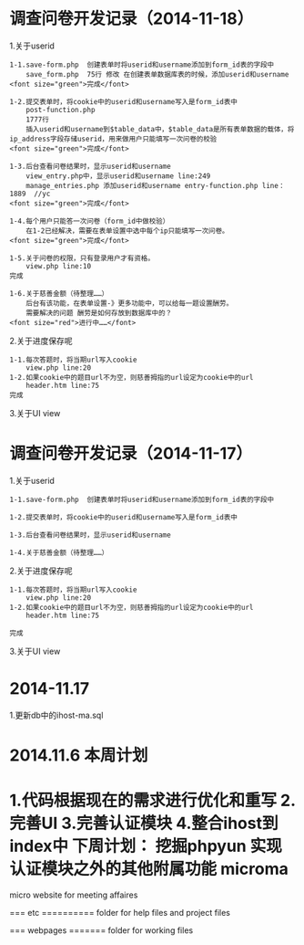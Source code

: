 调查问卷开发记录（2014-11-18）
=======================
1.关于userid

	1-1.save-form.php  创建表单时将userid和username添加到form_id表的字段中
		save_form.php  75行 修改 在创建表单数据库表的时候，添加userid和username
	<font size="green">完成</font>
		
	1-2.提交表单时，将cookie中的userid和username写入是form_id表中
		post-function.php
		1777行
		插入userid和username到$table_data中，$table_data是所有表单数据的载体，将ip_address字段存储userid，用来做用户只能填写一次问卷的校验
	<font size="green">完成</font>
	
	1-3.后台查看问卷结果时，显示userid和username
		view_entry.php中，显示userid和username line:249
		manage_entries.php 添加userid和username entry-function.php line：1889  //yc
	<font size="green">完成</font>
	
	1-4.每个用户只能答一次问卷（form_id中做校验）
		在1-2已经解决，需要在表单设置中选中每个ip只能填写一次问卷。
	<font size="green">完成</font>
	
	1-5.关于问卷的权限，只有登录用户才有资格。
		view.php line:10
	完成
	
	1-6.关于慈善金额（待整理……）
		后台有该功能，在表单设置-》更多功能中，可以给每一题设置酬劳。
		需要解决的问题 酬劳是如何存放到数据库中的？
	<font size="red">进行中……</font>
	
2.关于进度保存呢

	1-1.每次答题时，将当期url写入cookie
		view.php line:20
	1-2.如果cookie中的题目url不为空，则慈善拇指的url设定为cookie中的url
		header.htm line:75
	完成

3.关于UI view

调查问卷开发记录（2014-11-17）
=======================
1.关于userid

	1-1.save-form.php  创建表单时将userid和username添加到form_id表的字段中
	
	1-2.提交表单时，将cookie中的userid和username写入是form_id表中
	
	1-3.后台查看问卷结果时，显示userid和username
	
	1-4.关于慈善金额（待整理……）

2.关于进度保存呢

	1-1.每次答题时，将当期url写入cookie
		view.php line:20
	1-2.如果cookie中的题目url不为空，则慈善拇指的url设定为cookie中的url
		header.htm line:75

	完成
3.关于UI view


2014-11.17
============
1.更新db中的ihost-ma.sql 


2014.11.6 本周计划
====================
1.代码根据现在的需求进行优化和重写
2.完善UI
3.完善认证模块
4.整合ihost到index中
下周计划：
挖掘phpyun
实现认证模块之外的其他附属功能
microma
=======

micro website for meeting affaires

=== etc ==========
folder for help files and project files

=== webpages =======
folder for working files
